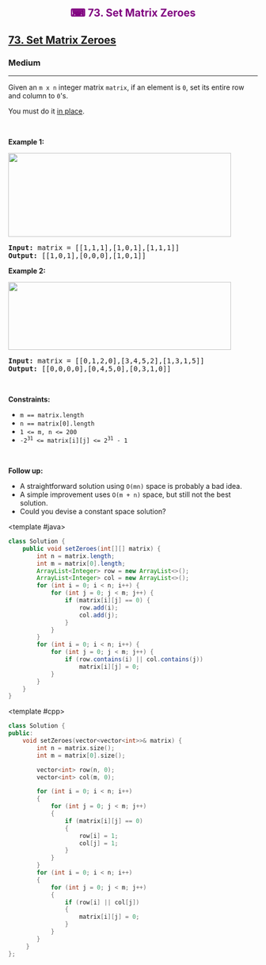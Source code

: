 <div align = "center">
<h style = "margin-bottom: 0px; margin-top: 0px; color : purple;" align = "center" class = "header">

## ⌨ 73. Set Matrix Zeroes

</h>
</div>

<h2><a href="https://leetcode.com/problems/set-matrix-zeroes" target = "_blank">73. Set Matrix Zeroes</a></h2><h3>Medium</h3><hr><p>Given an <code>m x n</code> integer matrix <code>matrix</code>, if an element is <code>0</code>, set its entire row and column to <code>0</code>&#39;s.</p>

<p>You must do it <a href="https://en.wikipedia.org/wiki/In-place_algorithm" target="_blank">in place</a>.</p>

<p>&nbsp;</p>
<p><strong class="example">Example 1:</strong></p>
<img alt="" src="https://assets.leetcode.com/uploads/2020/08/17/mat1.jpg" style="width: 450px; height: 169px;" />
<pre>
<strong>Input:</strong> matrix = [[1,1,1],[1,0,1],[1,1,1]]
<strong>Output:</strong> [[1,0,1],[0,0,0],[1,0,1]]
</pre>

<p><strong class="example">Example 2:</strong></p>
<img alt="" src="https://assets.leetcode.com/uploads/2020/08/17/mat2.jpg" style="width: 450px; height: 137px;" />
<pre>
<strong>Input:</strong> matrix = [[0,1,2,0],[3,4,5,2],[1,3,1,5]]
<strong>Output:</strong> [[0,0,0,0],[0,4,5,0],[0,3,1,0]]
</pre>

<p>&nbsp;</p>
<p><strong>Constraints:</strong></p>

<ul>
	<li><code>m == matrix.length</code></li>
	<li><code>n == matrix[0].length</code></li>
	<li><code>1 &lt;= m, n &lt;= 200</code></li>
	<li><code>-2<sup>31</sup> &lt;= matrix[i][j] &lt;= 2<sup>31</sup> - 1</code></li>
</ul>

<p>&nbsp;</p>
<p><strong>Follow up:</strong></p>

<ul>
	<li>A straightforward solution using <code>O(mn)</code> space is probably a bad idea.</li>
	<li>A simple improvement uses <code>O(m + n)</code> space, but still not the best solution.</li>
	<li>Could you devise a constant space solution?</li>
</ul>

<CodeTabs :languages="[
  { name: 'C++', slot: 'cpp' },
  { name: 'Java', slot: 'java' }
]">

<template #java>

```java
class Solution {
    public void setZeroes(int[][] matrix) {
        int n = matrix.length;
        int m = matrix[0].length;
        ArrayList<Integer> row = new ArrayList<>();
        ArrayList<Integer> col = new ArrayList<>();
        for (int i = 0; i < n; i++) {
            for (int j = 0; j < m; j++) {
                if (matrix[i][j] == 0) {
                    row.add(i);
                    col.add(j);
                }
            }
        }
        for (int i = 0; i < n; i++) {
            for (int j = 0; j < m; j++) {
                if (row.contains(i) || col.contains(j))
                    matrix[i][j] = 0;
            }
        }
    }
}

```

</template>

<template #cpp>

```cpp
class Solution {
public:
    void setZeroes(vector<vector<int>>& matrix) {
        int n = matrix.size();
        int m = matrix[0].size();

        vector<int> row(n, 0);
        vector<int> col(m, 0);

        for (int i = 0; i < n; i++)
        {
            for (int j = 0; j < m; j++)
            {
                if (matrix[i][j] == 0)
                {
                    row[i] = 1;
                    col[j] = 1;
                }
            }
        }
        for (int i = 0; i < n; i++)
        {
            for (int j = 0; j < m; j++)
            {
                if (row[i] || col[j])
                {
                    matrix[i][j] = 0;
                }
            }
        }
     }
};
```

</template>

</CodeTabs>
